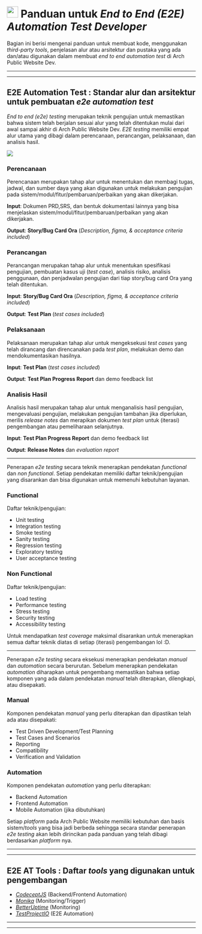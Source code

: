 # <img src="https://emojis.slackmojis.com/emojis/images/1588315024/8823/hyperkitty.gif?1588315024" width="30" /> Panduan untuk *End to End (E2E) Automation Test Developer*

Bagian ini berisi mengenai panduan untuk membuat kode, menggunakan *third-party tools*, penjelasan alur atau arsitektur dan pustaka yang ada dan/atau digunakan dalam membuat *end to end automation test* di Arch Public Website Dev.

---
---

## E2E Automation Test : Standar alur dan arsitektur untuk pembuatan *e2e automation test*

*End to end (e2e) testing* merupakan teknik pengujian untuk memastikan bahwa sistem telah berjalan sesuai alur yang telah ditentukan mulai dari awal sampai akhir di Arch Public Website Dev. *E2E testing* memiliki empat alur utama yang dibagi dalam perencanaan, perancangan, pelaksanaan, dan analisis hasil.

![](https://i.imgur.com/98gApwl.png)

### Perencanaan

Perencanaan merupakan tahap alur untuk menentukan dan membagi tugas, jadwal, dan sumber daya yang akan digunakan untuk melakukan pengujian pada sistem/modul/fitur/pembaruan/perbaikan yang akan dikerjakan.

**Input**:
Dokumen PRD,SRS, dan bentuk dokumentasi lainnya yang bisa menjelaskan sistem/modul/fitur/pembaruan/perbaikan yang akan dikerjakan.

**Output**:
**Story/Bug Card Ora** (*Description, figma, & acceptance criteria included*)

### Perancangan

Perancangan merupakan tahap alur untuk menentukan spesifikasi pengujian, pembuatan kasus uji (*test case*), analisis risiko, analisis penggunaan, dan penjadwalan pengujian dari tiap story/bug card Ora yang telah ditentukan.

**Input**:
**Story/Bug Card Ora** (*Description, figma, & acceptance criteria included*)

**Output**:
**Test Plan** (*test cases included*)

### Pelaksanaan

Pelaksanaan merupakan tahap alur untuk mengeksekusi *test cases* yang telah dirancang dan direncanakan pada *test plan*, melakukan demo dan mendokumentasikan hasilnya.

**Input**:
**Test Plan** (*test cases included*)

**Output**:
**Test Plan Progress Report** dan demo feedback list

### Analisis Hasil

Analisis hasil merupakan tahap alur untuk menganalisis hasil pengujian, mengevaluasi pengujian, melakukan pengujian tambahan jika diperlukan, merilis *release notes* dan merapikan dokumen *test plan* untuk (iterasi) pengembangan atau pemeliharaan selanjutnya.

**Input**:
**Test Plan Progress Report** dan demo feedback list

**Output**:
**Release Notes** dan *evaluation report*

---

Penerapan *e2e testing* secara teknik menerapkan pendekatan *functional* dan *non functional*. Setiap pendekatan memiliki daftar teknik/pengujian yang disarankan dan bisa digunakan untuk memenuhi kebutuhan layanan.

### Functional

Daftar teknik/pengujian:

- Unit testing
- Integration testing
- Smoke testing
- Sanity testing
- Regression testing
- Exploratory testing
- User acceptance testing

### Non Functional

Daftar teknik/pengujian:

- Load testing
- Performance testing
- Stress testing
- Security testing
- Accessibility testing

Untuk mendapatkan *test coverage* maksimal disarankan untuk menerapkan semua daftar teknik diatas di setiap (iterasi) pengembangan lol :D.

---

Penerapan *e2e testing* secara eksekusi menerapkan pendekatan *manual* dan *automation* secara berurutan. Sebelum menerapkan pendekatan *automation* diharapkan untuk pengembang memastikan bahwa setiap komponen yang ada dalam pendekatan *manual* telah diterapkan, dilengkapi, atau disepakati.

### Manual

Komponen pendekatan *manual* yang perlu diterapkan dan dipastikan telah ada atau disepakati:

- Test Driven Development/Test Planning
- Test Cases and Scenarios
- Reporting
- Compatibility
- Verification and Validation

### Automation

Komponen pendekatan *automation* yang perlu diterapkan:

- Backend Automation
- Frontend Automation
- Mobile Automation (jika dibutuhkan)

Setiap *platform* pada Arch Public Website memiliki kebutuhan dan basis sistem/*tools* yang bisa jadi berbeda sehingga secara standar penerapan *e2e testing* akan lebih dirincikan pada panduan yang telah dibagi berdasarkan *platform* nya.

---
---

## E2E AT Tools : Daftar *tools* yang digunakan untuk pengembangan

- *[CodeceptJS](https://codecept.io/)* (Backend/Frontend Automation)
- *[Monika](https://monika.hyperjump.tech/)* (Monitoring/Trigger)
- *[BetterUptime](https://betterstack.com/better-uptime)* (Monitoring)
- *[TestProjectIO](https://testproject.io/)* (E2E Automation)

---
---
